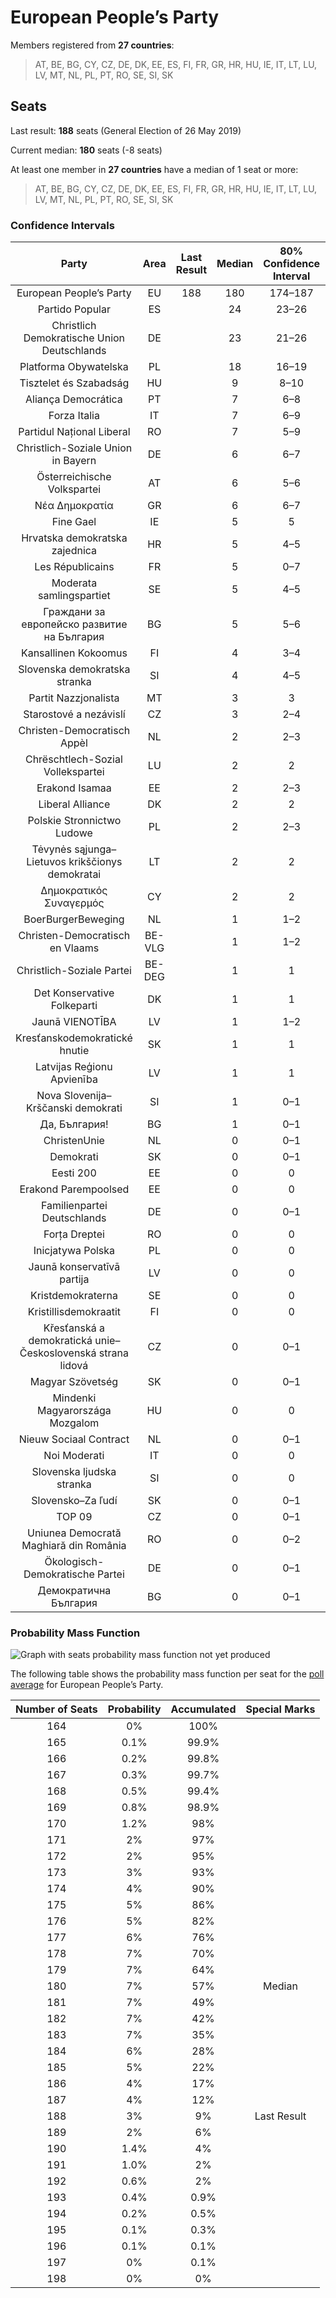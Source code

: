 # European People’s Party

Members registered from **27 countries**:

> AT, BE, BG, CY, CZ, DE, DK, EE, ES, FI, FR, GR, HR, HU, IE, IT, LT, LU, LV, MT, NL, PL, PT, RO, SE, SI, SK

## Seats

Last result: **188** seats (General Election of 26 May 2019)

Current median: **180** seats (-8 seats)

At least one member in **27 countries** have a median of 1 seat or more:

> AT, BE, BG, CY, CZ, DE, DK, EE, ES, FI, FR, GR, HR, HU, IE, IT, LT, LU, LV, MT, NL, PL, PT, RO, SE, SI, SK

### Confidence Intervals

| Party | Area | Last Result | Median | 80% Confidence Interval | 90% Confidence Interval | 95% Confidence Interval | 99% Confidence Interval |
|:-----:|:----:|:-----------:|:------:|:-----------------------:|:-----------------------:|:-----------------------:|:-----------------------:|
| European People’s Party | EU | 188 | 180 | 174–187 | 172–189 | 170–190 | 167–194 |
| Partido Popular | ES | | 24 | 23–26 | 22–27 | 22–27 | 21–28 |
| Christlich Demokratische Union Deutschlands | DE | | 23 | 21–26 | 21–27 | 20–28 | 20–30 |
| Platforma Obywatelska | PL | | 18 | 16–19 | 16–20 | 15–20 | 15–21 |
| Tisztelet és Szabadság | HU | | 9 | 8–10 | 8–10 | 7–11 | 7–11 |
| Aliança Democrática | PT | | 7 | 6–8 | 6–8 | 6–9 | 6–9 |
| Forza Italia | IT | | 7 | 6–9 | 6–9 | 5–10 | 5–10 |
| Partidul Național Liberal | RO | | 7 | 5–9 | 5–10 | 4–10 | 4–10 |
| Christlich-Soziale Union in Bayern | DE | | 6 | 6–7 | 5–7 | 5–7 | 5–8 |
| Österreichische Volkspartei | AT | | 6 | 5–6 | 5–6 | 5–6 | 5–6 |
| Νέα Δημοκρατία | GR | | 6 | 6–7 | 6–8 | 6–8 | 5–8 |
| Fine Gael | IE | | 5 | 5 | 5 | 5 | 5 |
| Hrvatska demokratska zajednica | HR | | 5 | 4–5 | 4–6 | 4–6 | 4–6 |
| Les Républicains | FR | | 5 | 0–7 | 0–8 | 0–8 | 0–8 |
| Moderata samlingspartiet | SE | | 5 | 4–5 | 4–5 | 4–5 | 4–5 |
| Граждани за европейско развитие на България | BG | | 5 | 5–6 | 4–6 | 4–6 | 4–6 |
| Kansallinen Kokoomus | FI | | 4 | 3–4 | 3–4 | 3–4 | 3–4 |
| Slovenska demokratska stranka | SI | | 4 | 4–5 | 4–5 | 3–5 | 3–5 |
| Partit Nazzjonalista | MT | | 3 | 3 | 3 | 3 | 3–4 |
| Starostové a nezávislí | CZ | | 3 | 2–4 | 1–4 | 1–4 | 0–4 |
| Christen-Democratisch Appèl | NL | | 2 | 2–3 | 2–3 | 2–4 | 2–4 |
| Chrëschtlech-Sozial Vollekspartei | LU | | 2 | 2 | 2 | 2 | 2 |
| Erakond Isamaa | EE | | 2 | 2–3 | 2–3 | 2–3 | 2–3 |
| Liberal Alliance | DK | | 2 | 2 | 2–3 | 2–3 | 2–3 |
| Polskie Stronnictwo Ludowe | PL | | 2 | 2–3 | 1–3 | 1–4 | 1–4 |
| Tėvynės sąjunga–Lietuvos krikščionys demokratai | LT | | 2 | 2 | 2 | 2 | 2 |
| Δημοκρατικός Συναγερμός | CY | | 2 | 2 | 2 | 2 | 2 |
| BoerBurgerBeweging | NL | | 1 | 1–2 | 1–2 | 1–2 | 1–2 |
| Christen-Democratisch en Vlaams | BE-VLG | | 1 | 1–2 | 1–2 | 1–2 | 1–2 |
| Christlich-Soziale Partei | BE-DEG | | 1 | 1 | 1 | 1 | 1 |
| Det Konservative Folkeparti | DK | | 1 | 1 | 1 | 1 | 0–1 |
| Jaunā VIENOTĪBA | LV | | 1 | 1–2 | 1–2 | 1–2 | 1–2 |
| Kresťanskodemokratické hnutie | SK | | 1 | 1 | 1 | 0–1 | 0–2 |
| Latvijas Reģionu Apvienība | LV | | 1 | 1 | 1 | 1 | 1 |
| Nova Slovenija–Krščanski demokrati | SI | | 1 | 0–1 | 0–1 | 0–1 | 0–1 |
| Да, България! | BG | | 1 | 0–1 | 0–1 | 0–1 | 0–1 |
| ChristenUnie | NL | | 0 | 0–1 | 0–1 | 0–1 | 0–1 |
| Demokrati | SK | | 0 | 0–1 | 0–1 | 0–1 | 0–1 |
| Eesti 200 | EE | | 0 | 0 | 0 | 0 | 0 |
| Erakond Parempoolsed | EE | | 0 | 0 | 0 | 0 | 0 |
| Familienpartei Deutschlands | DE | | 0 | 0–1 | 0–1 | 0–1 | 0–1 |
| Forța Dreptei | RO | | 0 | 0 | 0 | 0 | 0 |
| Inicjatywa Polska | PL | | 0 | 0 | 0 | 0 | 0 |
| Jaunā konservatīvā partija | LV | | 0 | 0 | 0 | 0 | 0 |
| Kristdemokraterna | SE | | 0 | 0 | 0–1 | 0–1 | 0–1 |
| Kristillisdemokraatit | FI | | 0 | 0 | 0 | 0–1 | 0–1 |
| Křesťanská a demokratická unie–Československá strana lidová | CZ | | 0 | 0–1 | 0–1 | 0–2 | 0–2 |
| Magyar Szövetség | SK | | 0 | 0–1 | 0–1 | 0–1 | 0–1 |
| Mindenki Magyarországa Mozgalom | HU | | 0 | 0 | 0 | 0 | 0 |
| Nieuw Sociaal Contract | NL | | 0 | 0–1 | 0–1 | 0–1 | 0–1 |
| Noi Moderati | IT | | 0 | 0 | 0 | 0 | 0 |
| Slovenska ljudska stranka | SI | | 0 | 0 | 0 | 0 | 0 |
| Slovensko–Za ľudí | SK | | 0 | 0–1 | 0–1 | 0–1 | 0–1 |
| TOP 09 | CZ | | 0 | 0–1 | 0–1 | 0–1 | 0–1 |
| Uniunea Democrată Maghiară din România | RO | | 0 | 0–2 | 0–2 | 0–2 | 0–2 |
| Ökologisch-Demokratische Partei | DE | | 0 | 0–1 | 0–1 | 0–1 | 0–1 |
| Демократична България | BG | | 0 | 0–1 | 0–1 | 0–1 | 0–1 |

### Probability Mass Function

![Graph with seats probability mass function not yet produced](average-2024-10-31-seats-pmf-europeanpeople’sparty.png "Seats Probability Mass Function")

The following table shows the probability mass function per seat for the [poll average](average-2024-10-31.html) for European People’s Party.

| Number of Seats | Probability | Accumulated | Special Marks |
|:---------------:|:-----------:|:-----------:|:-------------:|
| 164 | 0% | 100% |  |
| 165 | 0.1% | 99.9% |  |
| 166 | 0.2% | 99.8% |  |
| 167 | 0.3% | 99.7% |  |
| 168 | 0.5% | 99.4% |  |
| 169 | 0.8% | 98.9% |  |
| 170 | 1.2% | 98% |  |
| 171 | 2% | 97% |  |
| 172 | 2% | 95% |  |
| 173 | 3% | 93% |  |
| 174 | 4% | 90% |  |
| 175 | 5% | 86% |  |
| 176 | 5% | 82% |  |
| 177 | 6% | 76% |  |
| 178 | 7% | 70% |  |
| 179 | 7% | 64% |  |
| 180 | 7% | 57% | Median |
| 181 | 7% | 49% |  |
| 182 | 7% | 42% |  |
| 183 | 7% | 35% |  |
| 184 | 6% | 28% |  |
| 185 | 5% | 22% |  |
| 186 | 4% | 17% |  |
| 187 | 4% | 12% |  |
| 188 | 3% | 9% | Last Result |
| 189 | 2% | 6% |  |
| 190 | 1.4% | 4% |  |
| 191 | 1.0% | 2% |  |
| 192 | 0.6% | 2% |  |
| 193 | 0.4% | 0.9% |  |
| 194 | 0.2% | 0.5% |  |
| 195 | 0.1% | 0.3% |  |
| 196 | 0.1% | 0.1% |  |
| 197 | 0% | 0.1% |  |
| 198 | 0% | 0% |  |


